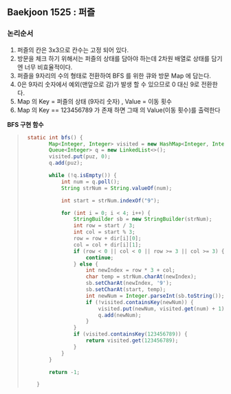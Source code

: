 ## Baekjoon 1525 : 퍼즐

### 논리순서

1. 퍼즐의 칸은 3x3으로 칸수는 고정 되어 있다.
2. 방문을 체크 하기 위해서는 퍼즐의 상태를 담아야 하는데 2차원 배열로 상태를 담기엔 너무 비효율적이다.
3. 퍼즐을 9자리의 수의 형태로 전환하여 BFS 를 위한 큐와 방문 Map 에 담는다.
4. 0은 9자리 숫자에서 예외(맨앞으로 감)가 발생 할 수 있으므로 0 대신 9로 전환한다.
5. Map 의 Key = 퍼즐의 상태 (9자리 숫자) , Value = 이동 횟수
6. Map 의 Key == 123456789 가 존재 하면 그때 의 Value(이동 횟수)를 출력한다

**BFS 구현 함수**

> ```java
>  static int bfs() {
>         Map<Integer, Integer> visited = new HashMap<Integer, Integer>();
>         Queue<Integer> q = new LinkedList<>();
>         visited.put(puz, 0);
>         q.add(puz);
> 
>         while (!q.isEmpty()) {
>             int num = q.poll();
>             String strNum = String.valueOf(num);
> 
>             int start = strNum.indexOf("9");
> 
>             for (int i = 0; i < 4; i++) {
>                 StringBuilder sb = new StringBuilder(strNum);
>                 int row = start / 3;
>                 int col = start % 3;
>                 row = row + dir[i][0];
>                 col = col + dir[i][1];
>                 if (row < 0 || col < 0 || row >= 3 || col >= 3) {
>                     continue;
>                 } else {
>                     int newIndex = row * 3 + col;
>                     char temp = strNum.charAt(newIndex);
>                     sb.setCharAt(newIndex, '9');
>                     sb.setCharAt(start, temp);
>                     int newNum = Integer.parseInt(sb.toString());
>                     if (!visited.containsKey(newNum)) {
>                         visited.put(newNum, visited.get(num) + 1);
>                         q.add(newNum);
>                     }
>                 }
>                 if (visited.containsKey(123456789)) {
>                     return visited.get(123456789);
>                 }
>             }
>         }
> 
>         return -1;
> 
>     }
> ```

